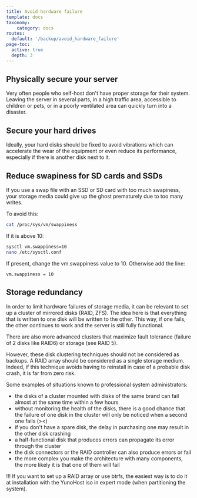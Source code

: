 ```yaml
---
title: Avoid hardware failure
template: docs
taxonomy:
    category: docs
routes:
  default: '/backup/avoid_hardware_failure'
page-toc:
  active: true
  depth: 3
---
```



## Physically secure your server

Very often people who self-host don't have proper storage for their system. Leaving the server in several parts, in a high traffic area, accessible to children or pets, or in a poorly ventilated area can quickly turn into a disaster.

## Secure your hard drives

Ideally, your hard disks should be fixed to avoid vibrations which can accelerate the wear of the equipment or even reduce its performance, especially if there is another disk next to it.

## Reduce swapiness for SD cards and SSDs

If you use a swap file with an SSD or SD card with too much swapiness, your storage media could give up the ghost prematurely due to too many writes.

To avoid this:

```bash
cat /proc/sys/vm/swappiness
```

If it is above 10:

```bash
sysctl vm.swappiness=10
nano /etc/sysctl.conf
```

If present, change the vm.swappiness value to 10. Otherwise add the line:

```text
vm.swappiness = 10
```

## Storage redundancy

In order to limit hardware failures of storage media, it can be relevant to set up a cluster of mirrored disks (RAID, ZFS). The idea here is that everything that is written to one disk will be written to the other. This way, if one fails, the other continues to work and the server is still fully functional.

There are also more advanced clusters that maximize fault tolerance (failure of 2 disks like RAID6) or storage (see RAID 5).

However, these disk clustering techniques should not be considered as backups. A RAID array should be considered as a single storage medium. Indeed, if this technique avoids having to reinstall in case of a probable disk crash, it is far from zero risk.

Some examples of situations known to professional system administrators:

- the disks of a cluster mounted with disks of the same brand can fail almost at the same time within a few hours
- without monitoring the health of the disks, there is a good chance that the failure of one disk in the cluster will only be noticed when a second one fails (><)
- if you don't have a spare disk, the delay in purchasing one may result in the other disk crashing
- a half-functional disk that produces errors can propagate its error through the cluster
- the disk connectors or the RAID controller can also produce errors or fail
- the more complex you make the architecture with many components, the more likely it is that one of them will fail

!!! If you want to set up a RAID array or use btrfs, the easiest way is to do it at installation with the YunoHost iso in expert mode (when partitioning the system).
